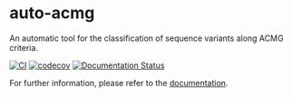 # auto-acmg
An automatic tool for the classification of sequence variants along ACMG criteria.

[![CI](https://github.com/bihealth/auto-acmg/actions/workflows/main-ci.yml/badge.svg)](https://github.com/bihealth/auto-acmg/actions/workflows/main-ci.yml)
[![codecov](https://codecov.io/gh/bihealth/auto-acmg/graph/badge.svg?token=06u52wVN9f)](https://codecov.io/gh/bihealth/auto-acmg)
[![Documentation Status](https://readthedocs.org/projects/auto-acmg/badge/?version=latest)](https://auto-acmg.readthedocs.io/en/latest/?badge=latest)


For further information, please refer to the [documentation](https://auto-acmg.readthedocs.io/en/latest/).